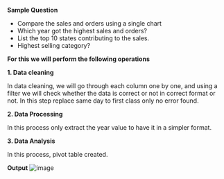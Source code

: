 **Sample Question**
- Compare the sales and orders using a single chart
- Which year got the highest sales and orders?
- List the top 10 states contributing to the sales.
- Highest selling category?

**For this we will perform the following operations**

**1. Data cleaning**

In data cleaning, we will go through each column one by one, and using a filter we will check whether the data is correct or not in correct format or not. In this step replace same day to first class only no error found.

**2. Data Processing**

In this process only extract the year value to have it in a simpler format.

**3. Data Analysis**

In this process, pivot table created. 

**Output**
![image](https://github.com/rohini-ranjanR/dataDataDATA/assets/109434545/4be22b4f-c68c-413f-a1ed-6472fc73a5b0)
